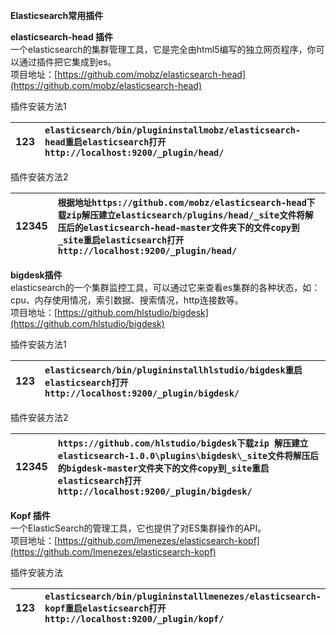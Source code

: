 **Elasticsearch常用插件**

**elasticsearch-head 插件**  
一个elasticsearch的集群管理工具，它是完全由html5编写的独立网页程序，你可以通过插件把它集成到es。  
项目地址：[https://github.com/mobz/elasticsearch-head](https://github.com/mobz/elasticsearch-head)

插件安装方法1

| 123 | `elasticsearch/bin/plugininstallmobz/elasticsearch-head重启elasticsearch打开http://localhost:9200/_plugin/head/` |
| :--- | :--- |


插件安装方法2

| 12345 | `根据地址https://github.com/mobz/elasticsearch-head下载zip解压建立elasticsearch/plugins/head/_site文件将解压后的elasticsearch-head-master文件夹下的文件copy到_site重启elasticsearch打开http://localhost:9200/_plugin/head/` |
| :--- | :--- |


**bigdesk插件**  
elasticsearch的一个集群监控工具，可以通过它来查看es集群的各种状态，如：cpu、内存使用情况，索引数据、搜索情况，http连接数等。  
项目地址：[https://github.com/hlstudio/bigdesk](https://github.com/hlstudio/bigdesk)

插件安装方法1

| 123 | `elasticsearch/bin/plugininstallhlstudio/bigdesk重启elasticsearch打开http://localhost:9200/_plugin/bigdesk/` |
| :--- | :--- |


插件安装方法2

| 12345 | `https://github.com/hlstudio/bigdesk下载zip 解压建立elasticsearch-1.0.0\plugins\bigdesk\_site文件将解压后的bigdesk-master文件夹下的文件copy到_site重启elasticsearch打开http://localhost:9200/_plugin/bigdesk/` |
| :--- | :--- |


**Kopf 插件**  
一个ElasticSearch的管理工具，它也提供了对ES集群操作的API。  
项目地址：[https://github.com/lmenezes/elasticsearch-kopf](https://github.com/lmenezes/elasticsearch-kopf)

插件安装方法

| 123 | `elasticsearch/bin/plugininstalllmenezes/elasticsearch-kopf重启elasticsearch打开http://localhost:9200/_plugin/kopf/` |
| :--- | :--- |




